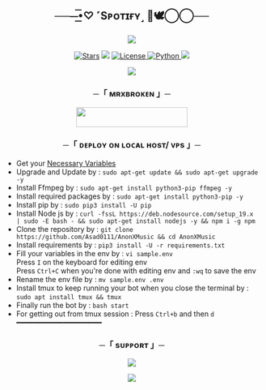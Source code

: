 <h2 align="center">
    ──⏤͟͟͞•♡︎ ˹Sᴘᴏᴛɪғʏ˼ 🫧🕊️⃝⃝──
</h2>

<p align="center">
  <img src="https://telegra.ph/file/56d1760224589ee370186.jpg">
</p>

<p align="center">
<a href="https://github.com/Asad0111/AnonXMusic/stargazers"><img src="https://img.shields.io/github/stars/Asad0111/AnonXMusic?color=black&logo=github&logoColor=black&style=for-the-badge" alt="Stars" /></a>
<a href="https://github.com/Asad0111/AnonXMusic/network/members"> <img src="https://img.shields.io/github/forks/Asad0111/AnonXMusic?color=black&logo=github&logoColor=black&style=for-the-badge" /></a>
<a href="https://github.com/Asad0111/AnonXMusic/blob/master/LICENSE"> <img src="https://img.shields.io/badge/License-MIT-blueviolet?style=for-the-badge" alt="License" /> </a>
<a href="https://www.python.org/"> <img src="https://img.shields.io/badge/Written%20in-Python-orange?style=for-the-badge&logo=python" alt="Python" /> </a>
<a href="https://github.com/Asad0111/AnonXMusic/commits/Asad0111"> <img src="https://img.shields.io/github/last-commit/Asad0111/AnonXMusic?color=blue&logo=github&logoColor=green&style=for-the-badge" /></a>
</p>

<p align="center">
  <img src="https://telegra.ph/file/36be820a8775f0bfc773e.jpg">
</p>

<h3 align="center">
    ─「 ᴍʀxʙʀᴏᴋᴇɴ 」─
</h3>

<p align="center"><a href="https://dashboard.heroku.com/new?template=https://github.com/Asad0111/AnonXMusic"> <img src="https://img.shields.io/badge/MRXBROKEN%20On%20Heroku-black?style=for-the-badge&logo=MRXBROKEN" width="220" height="38.45"/></a></p>

<h3 align="center">
    ─「 ᴅᴇᴩʟᴏʏ ᴏɴ ʟᴏᴄᴀʟ ʜᴏsᴛ/ ᴠᴘs 」─
</h3>

- Get your [Necessary Variables](https://github.com/Asad0111/AnonXMusic/blob/master/sample.env)
- Upgrade and Update by :
`sudo apt-get update && sudo apt-get upgrade -y`
- Install Ffmpeg by :
`sudo apt-get install python3-pip ffmpeg -y`
- Install required packages by :
`sudo apt-get install python3-pip -y`
- Install pip by :
`sudo pip3 install -U pip`
- Install Node js by :
`curl -fssL https://deb.nodesource.com/setup_19.x | sudo -E bash - && sudo apt-get install nodejs -y && npm i -g npm`
- Clone the repository by :
`git clone https://github.com/Asad0111/AnonXMusic && cd AnonXMusic`
- Install requirements by :
`pip3 install -U -r requirements.txt`
- Fill your variables in the env by :
`vi sample.env`<br>
Press `I` on the keyboard for editing env<br>
Press `Ctrl+C` when you're done with editing env and `:wq` to save the env<br>
- Rename the env file by :
`mv sample.env .env`
- Install tmux to keep running your bot when you close the terminal by :
`sudo apt install tmux && tmux`
- Finally run the bot by :
`bash start`
- For getting out from tmux session : Press `Ctrl+b` and then `d`<br>
━━━━━━━━━━━━━━━━━━━━

<h3 align="center">
    ─「 sᴜᴩᴩᴏʀᴛ 」─
</h3>

<p align="center">
<a href="https://telegram.me/aboutbrokenx"><img src="https://img.shields.io/badge/-Support%20Group-blue.svg?style=for-the-badge&logo=Telegram"></a>
</p>

<p align="center">
<a href="https://telegram.me/aboutbrokenx"><img src="https://img.shields.io/badge/-Support%20Channel-blue.svg?style=for-the-badge&logo=Telegram"></a>
</p>
